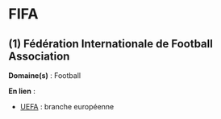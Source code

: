 # FIFA

## (1) Fédération Internationale de Football Association

**Domaine(s)** : Football

**En lien** :

+ [UEFA](../U/uefa.md) : branche européenne
